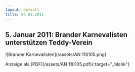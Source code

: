 ```yaml
---
layout: default
title: 05.01.2011
---
```


## 5. Januar 2011: Brander Karnevalisten unterstützen Teddy-Verein

![Brander Karnevalisten](/assets/AN 110105.png)

Anzeige als [PDF](/assets/AN 110105.pdf){:target="_blank"}
